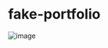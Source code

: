# fake-portfolio
![image](https://user-images.githubusercontent.com/56513919/211201315-b6f30249-986c-496b-98ea-bc46893c3878.png)
